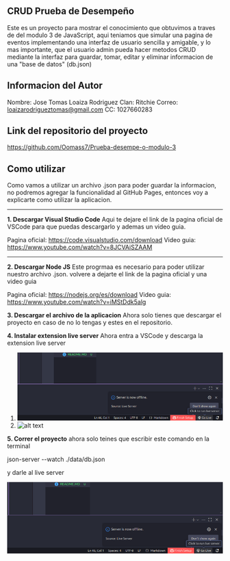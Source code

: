 ## CRUD Prueba de Desempeño

Este es un proyecto para mostrar el conocimiento que obtuvimos a traves de del modulo 3 de JavaScript, aqui teniamos que simular una pagina de eventos implementando una interfaz de usuario sencilla y amigable, y lo mas importante, que el usuario admin pueda hacer metodos CRUD mediante la interfaz para guardar, tomar, editar y eliminar informacion de una "base de datos" (db.json)

## Informacion del Autor
Nombre: Jose Tomas Loaiza Rodriguez
Clan: Ritchie
Correo: loaizarodrigueztomas@gmail.com
CC: 1027660283

## Link del repositorio del proyecto
https://github.com/Oomass7/Prueba-desempe-o-modulo-3

## Como utilizar
Como vamos a utilizar un archivo .json para poder guardar la informacion, no podremos agregar la funcionalidad al GitHub Pages, entonces voy a explicarte como utilizar la aplicacion.

----
**1. Descargar Visual Studio Code**
Aqui te dejare el link de la pagina oficial de VSCode para que puedas descargarlo y ademas un video guia.

Pagina oficial: https://code.visualstudio.com/download
Video guia: https://www.youtube.com/watch?v=8JCVAiSZAAM

----
**2. Descargar Node JS**
Este progrmaa es necesario para poder utilizar nuestro archivo .json. volvere a dejarte el link de la pagina oficial y una video guia

Pagina oficial: https://nodejs.org/es/download
Video guia: https://www.youtube.com/watch?v=iMStDdk5alg

**3. Descargar el archivo de la aplicacion**
Ahora solo tienes que descargar el proyecto en caso de no lo tengas y estes en el repositorio.

**4. Instalar extension live server**
Ahora entra a VSCode y descarga la extension live server
1. ![alt text](image.png)
2. ![alt text](image-1.png)

**5. Correr el proyecto**
ahora solo teines que escribir este comando en la terminal

json-server --watch ./data/db.json

y darle al live server

![alt text](image.png)